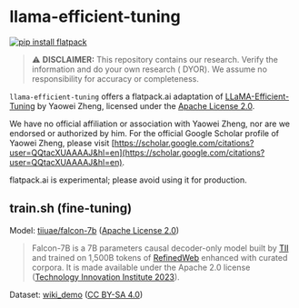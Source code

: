 # llama-efficient-tuning
[![pip install flatpack](https://img.shields.io/badge/pip%20install-flatpack-5865f2)](https://pypi.org/project/flatpack/)

> :warning: **DISCLAIMER:** This repository contains our research. Verify the information and do your own research (
> DYOR). We assume no responsibility for accuracy or completeness.

`llama-efficient-tuning` offers a flatpack.ai adaptation of [LLaMA-Efficient-Tuning](https://github.com/hiyouga/LLaMA-Efficient-Tuning) by Yaowei Zheng, licensed under the [Apache License 2.0](https://github.com/hiyouga/LLaMA-Efficient-Tuning/blob/main/LICENSE).

We have no official affiliation or association with Yaowei Zheng, nor are we endorsed or authorized by him. For the official Google Scholar profile of Yaowei Zheng, please visit [https://scholar.google.com/citations?user=QQtacXUAAAAJ&hl=en](https://scholar.google.com/citations?user=QQtacXUAAAAJ&hl=en).

flatpack.ai is experimental; please avoid using it for production.

## train.sh (fine-tuning)

Model: [tiiuae/falcon-7b](https://huggingface.co/tiiuae/falcon-7b) ([Apache License 2.0](https://www.apache.org/licenses/LICENSE-2.0))
> Falcon-7B is a 7B parameters causal decoder-only model built by [TII](https://www.tii.ae/) and trained on 1,500B tokens of [RefinedWeb](https://huggingface.co/datasets/tiiuae/falcon-refinedweb) enhanced with curated corpora. It is made available under the Apache 2.0 license ([Technology Innovation Institute 2023](https://huggingface.co/tiiuae/falcon-7b)).

Dataset: [wiki_demo](https://github.com/hiyouga/LLaMA-Efficient-Tuning/blob/main/data/wiki_demo.txt) ([CC BY-SA 4.0](https://en.wikipedia.org/wiki/Wikipedia:Text_of_the_Creative_Commons_Attribution-ShareAlike_4.0_International_License))